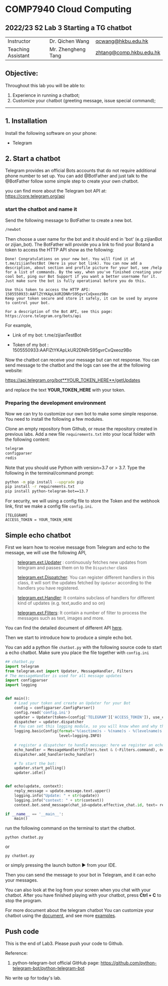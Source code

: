 # COMP7940 Cloud Computing 

## 2022/23 S2 Lab 3 Starting a TG chatbot


| | | |
|--|--|--|
| Instructor | Dr. Qichen Wang  | qcwang@hkbu.edu.hk|
| Teaching Assistant | Mr. Zhengheng Tang | zhtang@comp.hkbu.edu.hk |



**Objective:**
---
Throughout this lab you will be able to:
1. Experience in running a chatbot;
2. Customize your chatbot (greeting message, issue special command);

---

<!-- adding guideline for creating and customizing chatbot. 
create something from : https://core.telegram.org/bots
-->

## 1. Installation

Install the following software on your phone:

* Telegram  

## 2.  Start a chatbot
Telegram provides an official Bots accounts that do not require additional phone number to set up. You can add @BotFather and just talk to the @BotFather follow some simple step to create  your own chatbot.

you can find more about the Telegram bot API at: https://core.telegram.org/api

###  start the chatbot and name it
Send the following message to BotFather to create a new bot.
```cmd
/newbot
```

Then choose a user name for the bot and it should  end in 'bot'  (e.g zijianBot or zijian_bot). The BotFather will provide you a link to find your Botand a token to access the HTTP API show as the following:

```
Done! Congratulations on your new bot. You will find it at t.me/zijianTestBot (Here is your bot link). You can now add a description, about section and profile picture for your bot, see /help for a list of commands. By the way, when you've finished creating your cool bot, ping our Bot Support if you want a better username for it. Just make sure the bot is fully operational before you do this.

Use this token to access the HTTP API:
1505550933:AAFlZtYKApLkUR2DNRrS95gvrCxQxeoz9Bo
Keep your token secure and store it safely, it can be used by anyone to control your bot.

For a description of the Bot API, see this page: https://core.telegram.org/bots/api
```
For example, 

- Link of my bot:  t.me/zijianTestBot  

- Token of my bot : 1505550933:AAFlZtYKApLkUR2DNRrS95gvrCxQxeoz9Bo


Now the chatbot can receive your message but can not response. You can send message to the chatbot and the logs can see the  at the following website:

https://api.telegram.org/bot**YOUR_TOKEN_HERE**/getUpdates

and replace the text **YOUR_TOKEN_HERE** with your token.

### Preparing the development environment

Now we can try to customize our own bot to make some simple response. You need to install the following a few modules.


Clone an empty repository from Github, or reuse the repository created in previous labs. 
Add a new file `requirements.txt` into your local folder with the following content:
```txt
telegram
configparser
redis
```
Note that you should use Python with version=3.7 or > 3.7.
Type the following in the terminal/command prompt:

```sh
python -m pip install --upgrade pip
pip install -r requirements.txt
pip install python-telegram-bot==13.7
```
For security, we will using a config file to store the Token and the webhook link, first we make a config file `config.ini`. 


```
[TELEGRAM]
ACCESS_TOKEN = YOUR_TOKEN_HERE
```
<!-- When you want to use this config file. You can use the following code in python.

```python
import configparser
config = configparser.ConfigParser()
config.read('config.ini')
``` -->


## Simple echo chatbot

First we learn how to receive message from Telegram and echo to the message, we will use the following API, 



> [telegram.ext.Updater]( https://python-telegram-bot.readthedocs.io/en/latest/telegram.ext.updater.html#telegram.ext.updater.Updater) : continuously fetches new updates from telegram and passes them on to the `Dispatcher` class
>
> [telegram.ext.Dispatcher](https://python-telegrambot.readthedocs.io/en/latest/telegram.ext.dispatcher.html#telegram.ext.Dispatcher): You can register different handlers in this class, it will sort the updates fetched by `Updater` according to the handlers you have registered.

>[telegram.ext.Handler](http://python-telegram-bot.readthedocs.io/en/latest/telegram.ext.messagehandler.html): It contains subclass of handlers for different kind of updates (e.g. text,audio and so on)
> 
>[telegram.ext.Fliters](https://python-telegram-bot.readthedocs.io/en/stable/telegram.ext.filters.html): It contain a number of filter to process the messages such as text, images and more.

You can find the detailed document of different API [here](https://python-telegram-bot.readthedocs.io/en/latest/telegram.html).



Then we start to introduce how to produce a simple echo bot. 

You can add a python file `chatbot.py` with the following source code to start a echo chatbot. Make sure you place the file together with `config.ini`

```python
## chatbot.py
import telegram
from telegram.ext import Updater, MessageHandler, Filters
# The messageHandler is used for all message updates
import configparser
import logging


def main():
    # Load your token and create an Updater for your Bot
    config = configparser.ConfigParser()
    config.read('config.ini')
    updater = Updater(token=(config['TELEGRAM']['ACCESS_TOKEN']), use_context=True)
    dispatcher = updater.dispatcher
    # You can set this logging module, so you will know when and why things do not work as expected
    logging.basicConfig(format='%(asctime)s - %(name)s - %(levelname)s - %(message)s',
                        level=logging.INFO)
    
    # register a dispatcher to handle message: here we register an echo dispatcher
    echo_handler = MessageHandler(Filters.text & (~Filters.command), echo)
    dispatcher.add_handler(echo_handler)

    # To start the bot:
    updater.start_polling()
    updater.idle()


def echo(update, context):
    reply_message = update.message.text.upper()
    logging.info("Update: " + str(update))
    logging.info("context: " + str(context))
    context.bot.send_message(chat_id=update.effective_chat.id, text= reply_message)

if __name__ == '__main__':
    main()
```

run the following command on the terminal to start the chatbot.

```
python chatbot.py
```
or

```
py chatbot.py
```

or simply pressing the launch button ▶️  from your IDE.


Then you can send the message to your bot in Telegram, and it can echo your messages.

You can also look at the log from your screen when you chat with your chatbot. After you have finished playing with your chatbot, press **Ctrl + C** to stop the program.


For more document about the telegram chatbot You can customize your chatbot using the [document](https://github.com/python-telegram-bot/python-telegram-bot), and see more [examples](https://github.com/python-telegram-bot/python-telegram-bot/tree/master/examples).


## Push code

This is the end of Lab3. Please push your code to Github.



Reference:

1. python-telegram-bot official GitHub page: https://github.com/python-telegram-bot/python-telegram-bot


No write up for today's lab.
